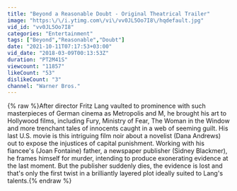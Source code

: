 ```yaml
---
title: "Beyond a Reasonable Doubt - Original Theatrical Trailer"
image: "https:\/\/i.ytimg.com\/vi\/vv0JL5Oo7I8\/hqdefault.jpg"
vid_id: "vv0JL5Oo7I8"
categories: "Entertainment"
tags: ["Beyond","Reasonable","Doubt"]
date: "2021-10-11T07:17:53+03:00"
vid_date: "2018-03-09T00:13:53Z"
duration: "PT2M41S"
viewcount: "11857"
likeCount: "53"
dislikeCount: "3"
channel: "Warner Bros."
---
```

{% raw %}After director Fritz Lang vaulted to prominence with such masterpieces of German cinema as Metropolis and M, he brought his art to Hollywood films, including Fury, Ministry of Fear, The Woman in the Window and more trenchant tales of innocents caught in a web of seeming guilt. His last U.S. movie is this intriguing film noir about a novelist (Dana Andrews) out to expose the injustices of capital punishment. Working with his fiancee's (Joan Fontaine) father, a newspaper publisher (Sidney Blackmer), he frames himself for murder, intending to produce exonerating evidence at the last moment. But the publisher suddenly dies, the evidence is lost and that's only the first twist in a brilliantly layered plot ideally suited to Lang's talents.{% endraw %}
